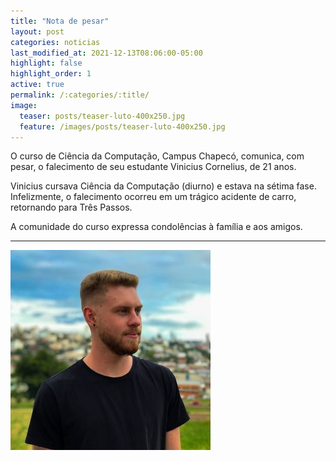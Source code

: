 ```yaml
---
title: "Nota de pesar"
layout: post
categories: noticias
last_modified_at: 2021-12-13T08:06:00-05:00
highlight: false
highlight_order: 1
active: true
permalink: /:categories/:title/
image:
  teaser: posts/teaser-luto-400x250.jpg
  feature: /images/posts/teaser-luto-400x250.jpg
---
```


O curso de Ciência da Computação, Campus Chapecó, comunica, com pesar, o falecimento de seu estudante Vinicius Cornelius, de 21 anos.
 
Vinicius cursava Ciência da Computação (diurno) e estava na sétima fase. Infelizmente, o falecimento ocorreu em um trágico acidente de carro, retornando para Três Passos. 

A comunidade do curso expressa condolências à família e aos amigos.

---


![Vinicius Cornelius](/images/posts/vinicius_cornelius.jpg)